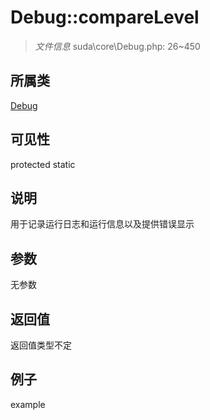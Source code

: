 # Debug::compareLevel



> *文件信息* suda\core\Debug.php: 26~450

## 所属类 

[Debug](../Debug.md)

## 可见性

 protected static

## 说明

用于记录运行日志和运行信息以及提供错误显示


## 参数


无参数


## 返回值

返回值类型不定


## 例子

example